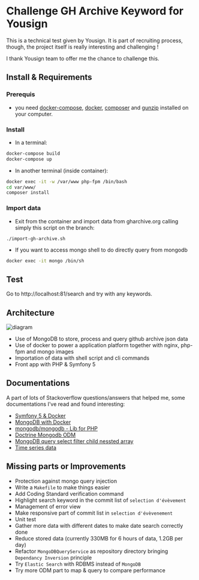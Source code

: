 # Challenge GH Archive Keyword for Yousign
This is a technical test given by Yousign. 
It is part of recruiting process, though, the project itself is really interesting and challenging ! 

I thank Yousign team to offer me the chance to challenge this. 

## Install & Requirements

### Prerequis
* you need [docker-compose](https://docs.docker.com/compose/install/), [docker](https://docs.docker.com/engine/install/), 
[composer](https://getcomposer.org/download/) and [gunzip](https://g.co/kgs/3gfDp5) installed on your computer.

### Install
* In a terminal:

```bash
docker-compose build
docker-compose up
```

* In another terminal (inside container):

```bash
docker exec -it -w /var/www php-fpm /bin/bash
cd var/www/
composer install
```

### Import data

* Exit from the container and import data from gharchive.org calling simply this script on the branch:
```terminal
./import-gh-archive.sh
```

* If you want to access mongo shell to do directly query from mongodb
```bash
docker exec -it mongo /bin/sh
```

## Test
Go to http://localhost:81/search and try with any keywords. 

## Architecture
![diagram](http://www.plantuml.com/plantuml/proxy?cache=no&src=https://raw.githubusercontent.com/hwaseonchoi/project-yousign/master/architecture.puml)

- Use of MongoDB to store, process and query github archive json data
- Use of docker to power a application platform together with nginx, php-fpm and mongo images
- Importation of data with shell script and cli commands
- Front app with PHP & Symfony 5

## Documentations
A part of lots of Stackoverflow questions/answers that helped me,
some documentations I've read and found interesting:

- [Symfony 5 & Docker](https://dev.to/martinpham/symfony-5-development-with-docker-4hj8)   
- [MongoDB with Docker](https://dev.to/sonyarianto/how-to-spin-mongodb-server-with-docker-and-docker-compose-2lef)
- [mongodb/mongodb - Lib for PHP](https://github.com/mongodb/mongo-php-library)
- [Doctrine Mongodb ODM](https://www.doctrine-project.org/projects/doctrine-mongodb-odm/en/latest/reference/introduction.html#setup)
- [MongoDB query select filter child nessted array](https://techbrij.com/mongodb-query-select-filter-child-nested-array)
- [Time series data](https://www.mongodb.com/blog/post/time-series-data-and-mongodb-part-2-schema-design-best-practices)

## Missing parts or Improvements

- Protection against mongo query injection
- Write a `Makefile` to make things easier
- Add Coding Standard verification command
- Highlight search keyword in the commit list of `selection d'évèvement`
- Management of error view
- Make responsive part of commit list in `selection d'évèvenement`
- Unit test
- Gather more data with different dates to make date search correctly done
- Reduce stored data (currently 330MB for 6 hours of data, 1.2GB per day)  
- Refactor `MongoDBQueryService` as repository directory bringing `Dependancy Inversion` principle
- Try `Elastic Search` with RDBMS instead of `MongoDB` 
- Try more ODM part to map & query to compare performance
